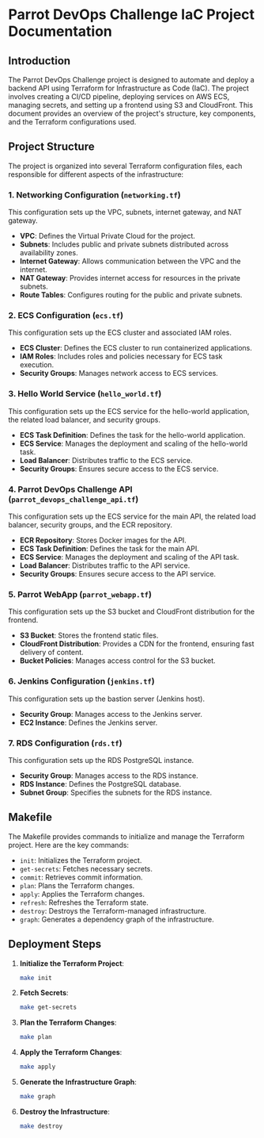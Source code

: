 
# Parrot DevOps Challenge IaC Project Documentation

## Introduction

The Parrot DevOps Challenge project is designed to automate and deploy a backend API using Terraform for Infrastructure as Code (IaC). The project involves creating a CI/CD pipeline, deploying services on AWS ECS, managing secrets, and setting up a frontend using S3 and CloudFront. This document provides an overview of the project's structure, key components, and the Terraform configurations used.

## Project Structure

The project is organized into several Terraform configuration files, each responsible for different aspects of the infrastructure:

### 1. Networking Configuration (`networking.tf`)
This configuration sets up the VPC, subnets, internet gateway, and NAT gateway.

- **VPC**: Defines the Virtual Private Cloud for the project.
- **Subnets**: Includes public and private subnets distributed across availability zones.
- **Internet Gateway**: Allows communication between the VPC and the internet.
- **NAT Gateway**: Provides internet access for resources in the private subnets.
- **Route Tables**: Configures routing for the public and private subnets.

### 2. ECS Configuration (`ecs.tf`)
This configuration sets up the ECS cluster and associated IAM roles.

- **ECS Cluster**: Defines the ECS cluster to run containerized applications.
- **IAM Roles**: Includes roles and policies necessary for ECS task execution.
- **Security Groups**: Manages network access to ECS services.

### 3. Hello World Service (`hello_world.tf`)
This configuration sets up the ECS service for the hello-world application, the related load balancer, and security groups.

- **ECS Task Definition**: Defines the task for the hello-world application.
- **ECS Service**: Manages the deployment and scaling of the hello-world task.
- **Load Balancer**: Distributes traffic to the ECS service.
- **Security Groups**: Ensures secure access to the ECS service.

### 4. Parrot DevOps Challenge API (`parrot_devops_challenge_api.tf`)
This configuration sets up the ECS service for the main API, the related load balancer, security groups, and the ECR repository.

- **ECR Repository**: Stores Docker images for the API.
- **ECS Task Definition**: Defines the task for the main API.
- **ECS Service**: Manages the deployment and scaling of the API task.
- **Load Balancer**: Distributes traffic to the API service.
- **Security Groups**: Ensures secure access to the API service.

### 5. Parrot WebApp (`parrot_webapp.tf`)
This configuration sets up the S3 bucket and CloudFront distribution for the frontend.

- **S3 Bucket**: Stores the frontend static files.
- **CloudFront Distribution**: Provides a CDN for the frontend, ensuring fast delivery of content.
- **Bucket Policies**: Manages access control for the S3 bucket.

### 6. Jenkins Configuration (`jenkins.tf`)
This configuration sets up the bastion server (Jenkins host).

- **Security Group**: Manages access to the Jenkins server.
- **EC2 Instance**: Defines the Jenkins server.

### 7. RDS Configuration (`rds.tf`)
This configuration sets up the RDS PostgreSQL instance.

- **Security Group**: Manages access to the RDS instance.
- **RDS Instance**: Defines the PostgreSQL database.
- **Subnet Group**: Specifies the subnets for the RDS instance.

## Makefile

The Makefile provides commands to initialize and manage the Terraform project. Here are the key commands:

- `init`: Initializes the Terraform project.
- `get-secrets`: Fetches necessary secrets.
- `commit`: Retrieves commit information.
- `plan`: Plans the Terraform changes.
- `apply`: Applies the Terraform changes.
- `refresh`: Refreshes the Terraform state.
- `destroy`: Destroys the Terraform-managed infrastructure.
- `graph`: Generates a dependency graph of the infrastructure.

## Deployment Steps

1. **Initialize the Terraform Project**:
   ```sh
   make init
   ```

2. **Fetch Secrets**:
   ```sh
   make get-secrets
   ```

3. **Plan the Terraform Changes**:
   ```sh
   make plan
   ```

4. **Apply the Terraform Changes**:
   ```sh
   make apply
   ```

5. **Generate the Infrastructure Graph**:
   ```sh
   make graph
   ```

6. **Destroy the Infrastructure**:
   ```sh
   make destroy
   ```